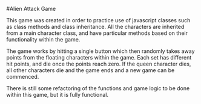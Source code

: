 #Alien Attack Game

This game was created in order to practice use of javascript classes such as class methods and class inheritance. All the characters are inherited from a main character class, and have particular methods based on their functionality within the game.

The game works by hitting a single button which then randomly takes away points from the floating characters within the game. Each set has different hit points, and die once the points reach zero. If the queen character dies, all other characters die and the game ends and a new game can be commenced. 

There is still some refactoring of the functions and game logic to be done within this game, but it is fully functional.

<!-- # alien-game

You may only use JS / CSS / HTML for this task and no frameworks or libraries. You can use sessions. The whole program should be written in one single file and may be either procedural or object oriented. It should be possible to place the file anywhere within a website and for it to be run in a browser. 

Create a simple text only game with a single button that hits a random wasp from a nest of wasps. Each time the button is pressed, a wasp is hit and its points reduced. Once its points have gone to zero the wasp dies and cannot be hit again. The screen shows the state of all the wasps after each hit. 
The game is over when all wasps have died. You should be able to start a new game once the game is over. 
You should be able to solve this in under 150 lines including comments and any more than that is a sign you have over complicated the problem. You can use basic html and css to tidy up the output, but the solution should be simple text and a button rather than any styled UI. 

You start the game with the following wasps. 

## 1 x Queen  
* 80 Hit Points  
* Loses 7 hit points every time it is hit  
* All wasps die if the queen is killed 

## 5 x Worker wasps  
* Each one starts with 68 hit points  
* Each one Loses 10 hit points each time it is hit 

## 8 x Drone wasps  
* Each starts with 60 hit points  
* Each loses 12 hit points each time it is hit.  -->